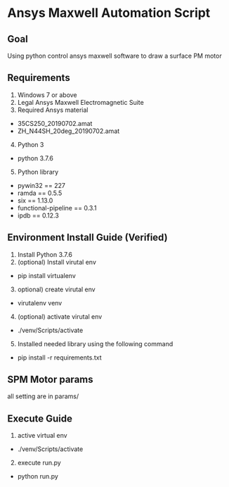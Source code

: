 # Ansys Maxwell Automation Script

## Goal
Using python control ansys maxwell software to draw a surface PM motor

## Requirements
1. Windows 7 or above
2. Legal Ansys Maxwell Electromagnetic Suite
3. Required Ansys material
 - 35CS250_20190702.amat
 - ZH_N44SH_20deg_20190702.amat
4. Python 3
 - python 3.7.6
5. Python library
 - pywin32 == 227
 - ramda == 0.5.5
 - six == 1.13.0
 - functional-pipeline == 0.3.1
 - ipdb == 0.12.3
## Environment Install Guide (Verified)
1. Install Python 3.7.6
2. (optional) Install virutal env
 - pip install virtualenv
3. optional) create virutal env
 - virutalenv venv
4. (optional) activate virutal env
 - ./venv/Scripts/activate
5. Installed needed library using the following command
 - pip install -r requirements.txt
## SPM Motor params
all setting are in params/

## Execute Guide
1. active virtual env
 - ./venv/Scripts/activate
2. execute run.py
 - python run.py
